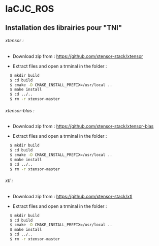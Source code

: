 # laCJC_ROS
## Installation des librairies pour "TNI"
###### xtensor : 
 
  * Download zip from : https://github.com/xtensor-stack/xtensor
 
  * Extract files and open a trminal in the folder : 
  ```bash
    $ mkdir build 
    $ cd build
    $ cmake -D CMAKE_INSTALL_PREFIX=/usr/local ..
    $ make install
    $ cd ../..
    $ rm -r xtensor-master
  ```

###### xtensor-blas : 
 
  * Download zip from : https://github.com/xtensor-stack/xtensor-blas
 
  * Extract files and open a trminal in the folder : 
  ```bash
    $ mkdir build 
    $ cd build
    $ cmake -D CMAKE_INSTALL_PREFIX=/usr/local ..
    $ make install
    $ cd ../..
    $ rm -r xtensor-master
  ```

###### xtl : 
 
  * Download zip from : https://github.com/xtensor-stack/xtl
 
  * Extract files and open a trminal in the folder : 
  ```bash
    $ mkdir build 
    $ cd build
    $ cmake -D CMAKE_INSTALL_PREFIX=/usr/local ..
    $ make install
    $ cd ../..
    $ rm -r xtensor-master
  ```
